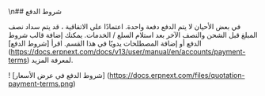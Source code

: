 \n## شروط الدفع

في بعض الأحيان لا يتم الدفع دفعة واحدة. اعتمادًا على الاتفاقية ، قد يتم سداد نصف المبلغ قبل الشحن والنصف الآخر بعد استلام السلع / الخدمات. يمكنك إضافة قالب شروط الدفع أو إضافة المصطلحات يدويًا في هذا القسم. اقرأ [شروط الدفع] (https://docs.erpnext.com/docs/v13/user/manual/en/accounts/payment-terms) لمعرفة المزيد.

! [شروط الدفع في عرض الأسعار] (https://docs.erpnext.com/files/quotation-payment-terms.png)
